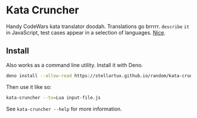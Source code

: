 # Kata Cruncher

Handy CodeWars kata translator doodah. Translations go brrrrr. `describe` `it` in JavaScript, test cases appear in a selection of languages. [Nice](https://stellartux.github.io/random/kata-cruncher/).

## Install

Also works as a command line utility. Install it with Deno.

```bash
deno install --allow-read https://stellartux.github.io/random/kata-cruncher/kata-cruncher.ts
```

Then use it like so:

```bash
kata-cruncher --to=Lua input-file.js
```

See `kata-cruncher --help` for more information.
